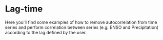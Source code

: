 # Lag-time
Here you'll find some examples of how to remove autocorrelation from time series and perform correlation between series (e.g. ENSO and Precipitation) according to the lag defined by the user.
